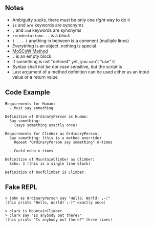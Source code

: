 Notes
-----

* Ambiguity *sucks*, there must be only one _right_ way to do it
* `is` and `are` keywords are synonyms
* `,` and `and` keywords are synonyms
* `:<indentation>...` is a _block_
* `( ... )` anything in between is a comment (multiple lines)
* _Everything_ is an object, nothing is special
* [MoSCoW Method](http://www.projectsmart.co.uk/moscow-method.php)
* `.` is an empty block
* If something is not "defined" yet, you can't "use" it
* Syntax shall not be _not_ case sensitive, but the script is
* Last argument of a method definition can be used either as an input value or a return value

Code Example
------------

```
Requirements for Human:
  - Must say something

Definition of OrdinaryPerson as Human:
  Say something:
    (says something exactly once)

Requirements for Climber as OrdinaryPerson:
  Say something: (this is a method override)
    Repeat "OrdinaryPerson say something" n-times

  - Could echo n-times

Definition of MountainClimber as Climber:
  Echo: 3 (this is a single line block)

Definition of RoofClimber is Climber.
```

Fake REPL
---------

```
> john as OrdinaryPerson say "Hello, World! ;-)"
(this prints "Hello, World! ;-)" exactly once)

> clark is MountainClimber
> clark say "Is anybody out there?"
(this prints "Is anybody out there?" three times)
```
